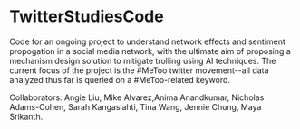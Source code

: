 # TwitterStudiesCode


Code for an ongoing project to understand network effects 
and sentiment propogation in a social media network, with 
the ultimate aim of proposing a mechanism design solution 
to mitigate trolling using AI techniques. The current focus
of the project is the #MeToo twitter movement--all data
analyzed thus far is queried on a #MeToo-related keyword. 


Collaborators: Angie Liu, Mike Alvarez,Anima Anandkumar, 
Nicholas Adams-Cohen, Sarah Kangaslahti, Tina Wang, 
Jennie Chung, Maya Srikanth. 
